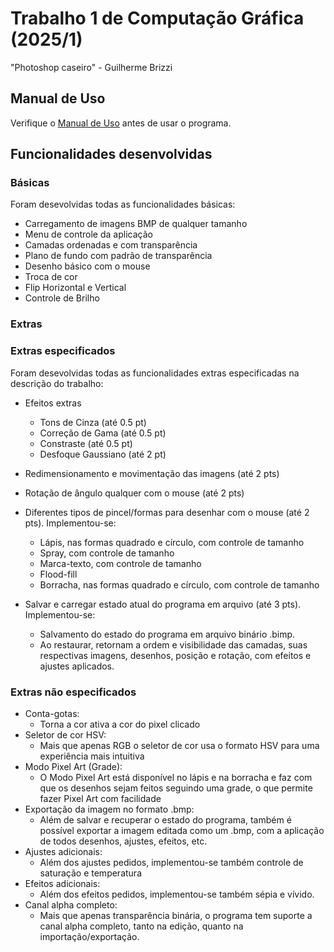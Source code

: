 # Trabalho 1 de Computação Gráfica (2025/1)

"Photoshop caseiro" - Guilherme Brizzi


## Manual de Uso

Verifique o [Manual de Uso](./user_manual.md) antes de usar o programa.

## Funcionalidades desenvolvidas

### Básicas
Foram desevolvidas todas as funcionalidades básicas:

- Carregamento de imagens BMP de qualquer tamanho
- Menu de controle da aplicação
- Camadas ordenadas e com transparência
- Plano de fundo com padrão de transparência
- Desenho básico com o mouse
- Troca de cor
- Flip Horizontal e Vertical
- Controle de Brilho

### Extras

### Extras especificados
Foram desevolvidas todas as funcionalidades extras especificadas na descrição do trabalho:

* Efeitos extras
    - Tons de Cinza (até 0.5 pt)
    - Correção de Gama (até 0.5 pt)
    - Constraste (até 0.5 pt)
    - Desfoque Gaussiano (até 2 pt)

* Redimensionamento e movimentação das imagens (até 2 pts)

* Rotação de ângulo qualquer com o mouse (até 2 pts)
* Diferentes tipos de pincel/formas para desenhar com o mouse (até 2 pts). Implementou-se:
    - Lápis, nas formas quadrado e círculo, com controle de tamanho
    - Spray, com controle de tamanho
    - Marca-texto, com controle de tamanho
    - Flood-fill
    - Borracha, nas formas quadrado e círculo, com controle de tamanho

* Salvar e carregar estado atual do programa em arquivo (até 3 pts). Implementou-se:
    - Salvamento do estado do programa em arquivo binário .bimp. 
    - Ao restaurar, retornam a ordem e visibilidade das camadas, suas respectivas imagens, desenhos, posição e rotação, com efeitos e ajustes aplicados.


### Extras não especificados

* Conta-gotas:
    - Torna a cor ativa a cor do pixel clicado 
* Seletor de cor HSV: 
    - Mais que apenas RGB o seletor de cor usa o formato HSV para uma experiência mais intuitiva
* Modo Pixel Art (Grade): 
    - O Modo Pixel Art está disponível no lápis e na borracha e faz com que os desenhos sejam feitos seguindo uma grade, o que permite fazer Pixel Art com facilidade
* Exportação da imagem no formato .bmp:
    - Além de salvar e recuperar o estado do programa, também é possível exportar a imagem editada como um .bmp, com a aplicação de todos desenhos, ajustes, efeitos, etc.
* Ajustes adicionais:
    - Além dos ajustes pedidos, implementou-se também controle de saturação e temperatura
* Efeitos adicionais:
    - Além dos efeitos pedidos, implementou-se também sépia e vívido.
* Canal alpha completo:
    - Mais que apenas transparência binária, o programa tem suporte a canal alpha completo, tanto na edição, quanto na importação/exportação.
